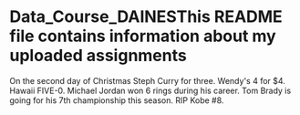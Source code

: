 # Data_Course_DAINESThis README file contains information about my uploaded assignments
On the second day of Christmas
Steph Curry for three. Wendy's 4 for $4. Hawaii FIVE-0. Michael Jordan won 6 rings during his career. Tom Brady is going for his 7th championship this season. RIP Kobe #8. 